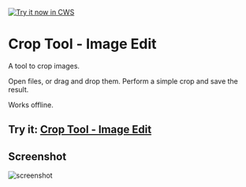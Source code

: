 <a target="_blank" href="https://chrome.google.com/webstore/detail/foibnkkcggahkmckladbmgkajodpcjfh">![Try it now in CWS](https://raw.github.com/GoogleChrome/chrome-extensions-samples/master/apps/tryitnowbutton.png "Click here to install this sample from the Chrome Web Store")</a>


# Crop Tool - Image Edit

A tool to crop images.

Open files, or drag and drop them. Perform a simple crop and save the result.

Works offline.

## Try it: [Crop Tool - Image Edit](https://chrome.google.com/webstore/detail/crop-tool-image-edit/foibnkkcggahkmckladbmgkajodpcjfh)

## Screenshot
![screenshot](/apps/samples/image-edit/assets/screenshot_1280_800.png)
